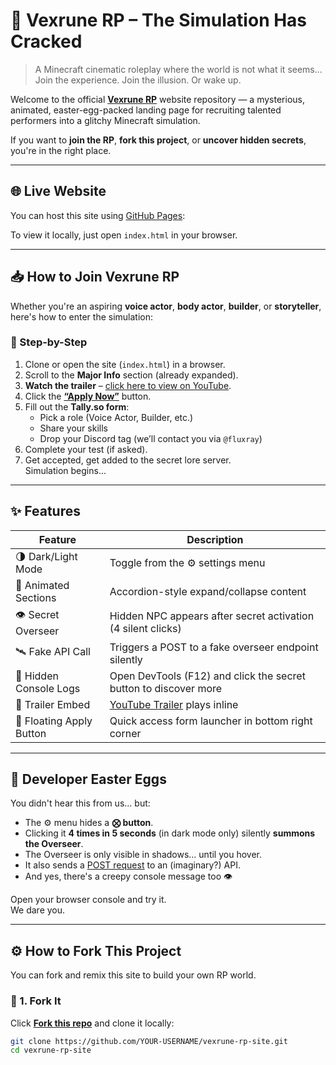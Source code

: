 # 🧠 Vexrune RP – The Simulation Has Cracked

> A Minecraft cinematic roleplay where the world is not what it seems...  
> Join the experience. Join the illusion. Or wake up.

Welcome to the official **[Vexrune RP](https://www.youtube.com/@vexrunerp)** website repository — a mysterious, animated, easter-egg-packed landing page for recruiting talented performers into a glitchy Minecraft simulation.  

If you want to **join the RP**, **fork this project**, or **uncover hidden secrets**, you're in the right place.

---

## 🌐 Live Website

You can host this site using [GitHub Pages](https://pages.github.com/):  


To view it locally, just open `index.html` in your browser.

---

## 📥 How to Join Vexrune RP

Whether you're an aspiring **voice actor**, **body actor**, **builder**, or **storyteller**, here's how to enter the simulation:

### 🧭 Step-by-Step

1. Clone or open the site (`index.html`) in a browser.
2. Scroll to the **Major Info** section (already expanded).
3. **Watch the trailer** – [click here to view on YouTube](https://www.youtube.com/watch?v=qTRdBxSOvJA).
4. Click the **[“Apply Now”](https://tally.so/r/3jqX5R)** button.
5. Fill out the **Tally.so form**:
   - Pick a role (Voice Actor, Builder, etc.)
   - Share your skills
   - Drop your Discord tag (we’ll contact you via `@fluxray`)
6. Complete your test (if asked).
7. Get accepted, get added to the secret lore server.  
   Simulation begins...

---

## ✨ Features

| Feature                | Description                                                                 |
|------------------------|-----------------------------------------------------------------------------|
| 🌗 Dark/Light Mode      | Toggle from the ⚙️ settings menu                                            |
| 🧠 Animated Sections    | Accordion-style expand/collapse content                                     |
| 👁 Secret Overseer      | Hidden NPC appears after secret activation (4 silent clicks)                |
| 🛰 Fake API Call         | Triggers a POST to a fake overseer endpoint silently                       |
| 💬 Hidden Console Logs  | Open DevTools (F12) and click the secret button to discover more            |
| 🎥 Trailer Embed        | [YouTube Trailer](https://www.youtube.com/watch?v=qTRdBxSOvJA) plays inline |
| 📨 Floating Apply Button| Quick access form launcher in bottom right corner                           |

---

## 🧪 Developer Easter Eggs

You didn't hear this from us... but:

- The ⚙️ menu hides a **⨂ button**.
- Clicking it **4 times in 5 seconds** (in dark mode only) silently **summons the Overseer**.
- The Overseer is only visible in shadows... until you hover.
- It also sends a [POST request](https://api.vexrune.ai/overseer/ping) to an (imaginary?) API.
- And yes, there's a creepy console message too 👁️

Open your browser console and try it.  
We dare you.

---

## ⚙️ How to Fork This Project

You can fork and remix this site to build your own RP world.

### 🔁 1. Fork It
Click [**Fork this repo**](https://github.com/YOUR-USERNAME/YOUR-FORK) and clone it locally:

```bash
git clone https://github.com/YOUR-USERNAME/vexrune-rp-site.git
cd vexrune-rp-site
